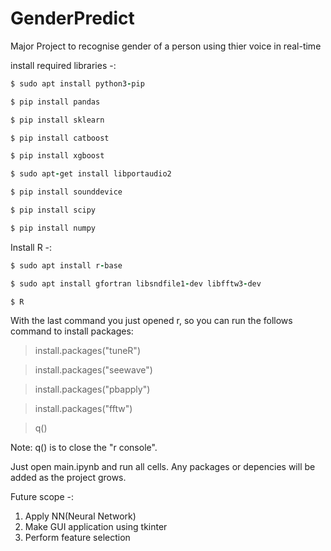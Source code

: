 # GenderPredict
Major Project to recognise gender of a person using thier voice in real-time

install required libraries -:
```ruby
$ sudo apt install python3-pip

$ pip install pandas

$ pip install sklearn

$ pip install catboost

$ pip install xgboost

$ sudo apt-get install libportaudio2

$ pip install sounddevice

$ pip install scipy

$ pip install numpy
```

Install R -:
```ruby
$ sudo apt install r-base

$ sudo apt install gfortran libsndfile1-dev libfftw3-dev

$ R
```

With the last command you just opened r, so you can run the follows command to install packages:

> install.packages("tuneR")

> install.packages("seewave")

> install.packages("pbapply")

> install.packages("fftw")

> q()

Note: q() is to close the "r console".

Just open main.ipynb and run all cells. Any packages or depencies will be added as the project grows.

Future scope -:
1) Apply NN(Neural Network)
2) Make GUI application using tkinter
3) Perform feature selection
